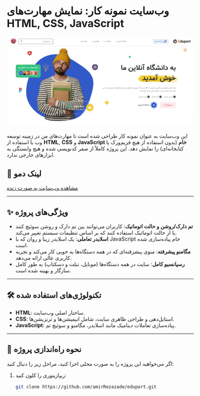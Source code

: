 # وب‌سایت نمونه کار: نمایش مهارت‌های HTML, CSS, JavaScript

![Preview](./images/demo.PNG) <!-- عکس از وبسایت را در اینجا قرار دهید -->

این وب‌سایت به عنوان نمونه کار طراحی شده است تا مهارت‌های من در زمینه توسعه وب با استفاده از **HTML**, **CSS** و **JavaScript خام** (بدون استفاده از هیچ فریم‌ورک یا کتابخانه‌ای) را نمایش دهد. این پروژه کاملاً از صفر کدنویسی شده و هیچ وابستگی به ابزارهای خارجی ندارد.

## 🔗 لینک دمو
[مشاهده وب‌سایت به صورت زنده](https://amirrezazade.github.io/eduport/) <!-- لینک دموی سایت را اینجا قرار دهید -->

---

## ✨ ویژگی‌های پروژه

- **تم دارک/روشن و حالت اتوماتیک**: کاربران می‌توانند بین تم دارک و روشن سوئیچ کنند یا از حالت اتوماتیک استفاده کنند که بر اساس تنظیمات سیستم تغییر می‌کند.
- **اسلایدر تعاملی**: یک اسلایدر زیبا و روان که با JavaScript خام پیاده‌سازی شده است.
- **مگامنو پیشرفته**: منوی پیشرفته‌ای که در همه دستگاه‌ها به خوبی کار می‌کند و تجربه کاربری عالی ارائه می‌دهد.
- **رسپانسیو کامل**: سایت در همه دستگاه‌ها (موبایل، تبلت و دسکتاپ) به طور کامل سازگار و بهینه شده است.

---

## 🛠️ تکنولوژی‌های استفاده شده

- **HTML**: ساختار اصلی وب‌سایت.
- **CSS**: استایل‌دهی و طراحی ظاهری سایت، شامل انیمیشن‌ها و ترنزیشن‌ها.
- **JavaScript**: پیاده‌سازی تعاملات دینامیک مانند اسلایدر، مگامنو و سوئیچ تم.

---

## 🚀 نحوه راه‌اندازی پروژه

اگر می‌خواهید این پروژه را به صورت محلی اجرا کنید، مراحل زیر را دنبال کنید:

1. ریپازیتوری را کلون کنید:
   ```bash
   git clone https://github.com/amirRezazade/eduport.git